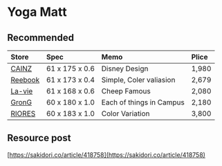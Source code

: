 # Yoga Matt

## Recommended

| Store | Spec | Memo | Plice |
| :---- | :---- | :---- | :---- |
| [CAINZ](https://www.cainz.com/g/4549509720737.html) | 61 x 175 x 0.6 | Disney Design | 1,980 |
| [Reebook](https://reebok.jp/commodity/SREB1055D/R03708DU00017/) | 61 x 173 x 0.4 | Simple, Coler valiasion | 2,679 |
| [La-vie](https://www.joinus1980.com/SHOP/3B-3168.html) | 61 x 168 x 0.6 | Cheep Famous | 2,080 |
| [GronG](https://shop.grong.jp/products/yogamat-nbr-10mm/) | 60 x 180 x 1.0 | Each of things in Campus | 2,180 |
| [RIORES](https://riores.jp/collections/107/products/yoga-mat?variant=40424484241589) | 60 x 183 x 1.0 | Color Variation  | 3,800 |


## Resource post
[https://sakidori.co/article/418758](https://sakidori.co/article/418758)
